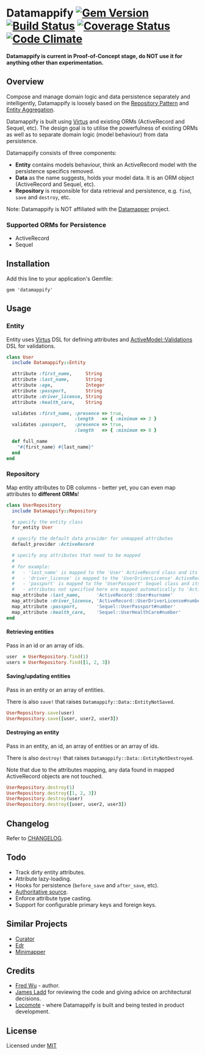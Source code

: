 # Datamappify [![Gem Version](https://badge.fury.io/rb/datamappify.png)](http://badge.fury.io/rb/datamappify) [![Build Status](https://api.travis-ci.org/fredwu/datamappify.png?branch=master)](http://travis-ci.org/fredwu/datamappify) [![Coverage Status](https://coveralls.io/repos/fredwu/datamappify/badge.png)](https://coveralls.io/r/fredwu/datamappify) [![Code Climate](https://codeclimate.com/github/fredwu/datamappify.png)](https://codeclimate.com/github/fredwu/datamappify)

__Datamappify is current in Proof-of-Concept stage, do NOT use it for anything other than experimentation.__

## Overview

Compose and manage domain logic and data persistence separately and intelligently, Datamappify is loosely based on the [Repository Pattern](http://martinfowler.com/eaaCatalog/repository.html) and [Entity Aggregation](http://msdn.microsoft.com/en-au/library/ff649505.aspx).

Datamappify is built using [Virtus](https://github.com/solnic/virtus) and existing ORMs (ActiveRecord and Sequel, etc). The design goal is to utilise the powerfulness of existing ORMs as well as to separate domain logic (model behaviour) from data persistence.

Datamappify consists of three components:

- __Entity__ contains models behaviour, think an ActiveRecord model with the persistence specifics removed.
- __Data__ as the name suggests, holds your model data. It is an ORM object (ActiveRecord and Sequel, etc).
- __Repository__ is responsible for data retrieval and persistence, e.g. `find`, `save` and `destroy`, etc.

Note: Datamappify is NOT affiliated with the [Datamapper](https://github.com/datamapper/) project.

### Supported ORMs for Persistence

- ActiveRecord
- Sequel

## Installation

Add this line to your application's Gemfile:

    gem 'datamappify'

## Usage

### Entity

Entity uses [Virtus](https://github.com/solnic/virtus) DSL for defining attributes and [ActiveModel::Validations](http://api.rubyonrails.org/classes/ActiveModel/Validations.html) DSL for validations.

```ruby
class User
  include Datamappify::Entity

  attribute :first_name,     String
  attribute :last_name,      String
  attribute :age,            Integer
  attribute :passport,       String
  attribute :driver_license, String
  attribute :health_care,    String

  validates :first_name, :presence => true,
                         :length   => { :minimum => 2 }
  validates :passport,   :presence => true,
                         :length   => { :minimum => 8 }

  def full_name
    "#{first_name} #{last_name}"
  end
end
```

### Repository

Map entity attributes to DB columns - better yet, you can even map attributes to __different ORMs__!

```ruby
class UserRepository
  include Datamappify::Repository

  # specify the entity class
  for_entity User

  # specify the default data provider for unmapped attributes
  default_provider :ActiveRecord

  # specify any attributes that need to be mapped
  #
  # for example:
  #   - 'last_name' is mapped to the 'User' ActiveRecord class and its 'surname' attribute
  #   - 'driver_license' is mapped to the 'UserDriverLicense' ActiveRecord class and its 'number' attribute
  #   - 'passport' is mapped to the 'UserPassport' Sequel class and its 'number' attribute
  #   - attributes not specified here are mapped automatically to 'ActiveRecord::User'
  map_attribute :last_name,      'ActiveRecord::User#surname'
  map_attribute :driver_license, 'ActiveRecord::UserDriverLicense#number'
  map_attribute :passport,       'Sequel::UserPassport#number'
  map_attribute :health_care,    'Sequel::UserHealthCare#number'
end
```

#### Retrieving entities

Pass in an id or an array of ids.

```ruby
user  = UserRepository.find(1)
users = UserRepository.find([1, 2, 3])
```

#### Saving/updating entities

Pass in an entity or an array of entities.

There is also `save!` that raises `Datamappify::Data::EntityNotSaved`.

```ruby
UserRepository.save(user)
UserRepository.save([user, user2, user3])
```

#### Destroying an entity

Pass in an entity, an id, an array of entities or an array of ids.

There is also `destroy!` that raises `Datamappify::Data::EntityNotDestroyed`.

Note that due to the attributes mapping, any data found in mapped ActiveRecord objects are not touched.

```ruby
UserRepository.destroy(1)
UserRepository.destroy([1, 2, 3])
UserRepository.destroy(user)
UserRepository.destroy([user, user2, user3])
```

## Changelog

Refer to [CHANGELOG](CHANGELOG.md).

## Todo

- Track dirty entity attributes.
- Attribute lazy-loading.
- Hooks for persistence (`before_save` and `after_save`, etc).
- [Authoritative source](http://msdn.microsoft.com/en-au/library/ff649505.aspx).
- Enforce attribute type casting.
- Support for configurable primary keys and foreign keys.

## Similar Projects

- [Curator](https://github.com/braintree/curator)
- [Edr](https://github.com/nulogy/edr)
- [Minimapper](https://github.com/joakimk/minimapper)

## Credits

- [Fred Wu](http://fredwu.me/) - author.
- [James Ladd](http://jamesladdcode.com/) for reviewing the code and giving advice on architectural decisions.
- [Locomote](http://www.locomote.com.au/) - where Datamappify is built and being tested in product development.

## License

Licensed under [MIT](http://fredwu.mit-license.org/)
